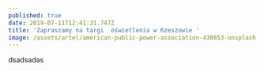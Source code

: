 ```yaml
---
published: true
date: 2019-07-11T12:41:31.747Z
title: 'Zapraszamy na targi  oświetlenia w Rzeszowie '
image: /assets/artel/american-public-power-association-430853-unsplash.jpg
---
```

dsadsadas
